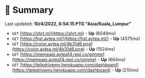 # 📖 Summary
Last updated: **10/4/2022, 6:54:15 PTG "Asia/Kuala_Lumpur"**

- `GET` [https://shrt.ml](https://shrt.ml) - **Up** (6049ms)
- `GET` [https://hst.aytea.ml/](https://hst.aytea.ml/) - **Up** (4575ms)
- `GET` [https://color.aytea.ml/4b31d6.png](https://color.aytea.ml/4b31d6.png) - **Up** (1524ms)
- `GET` [https://memeapi.aytea14.repl.co/gimme](https://memeapi.aytea14.repl.co/gimme) - **Up** (664ms)
- `GET` [https://teledrivemy.herokuapp.com/dashboard](https://teledrivemy.herokuapp.com/dashboard) - **Up** (210ms)
